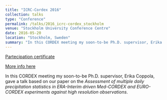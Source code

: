 ```yaml
---
title: "ICRC-Cordex 2016"
collection: talks
type: "Conference"
permalink: /talks/2016_icrc-cordex_stockholm
venue: "Stockholm University Conference Centre"
date: 2016-05-20
location: "Stockholm, Sweden"
summary: "In this CORDEX meeting my soon-to-be Ph.D. supervisor, Erika Coppola, gave a talk based on a paper we coauthored."
---
```


[Partecipation certificate](https://adrfantini.github.io/files/part_cert/2016_icrc-cordex_stockholm.pdf)

[More info here](http://icrc-cordex2016.org/)

In this CORDEX meeting my soon-to-be Ph.D. supervisor, Erika Coppola, gave a talk based on our paper on the _Assessment of multiple daily precipitation statistics in ERA-Interim driven Med-CORDEX and EURO-CORDEX experiments against high resolution observations_.
